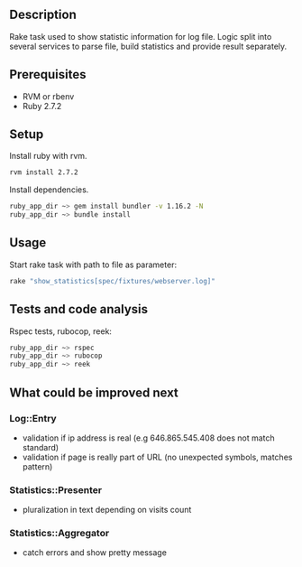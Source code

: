 
## Description

Rake task used to show statistic information for log file.
Logic split into several services to parse file, build statistics and provide result separately.

## Prerequisites

- RVM or rbenv
- Ruby 2.7.2

## Setup

Install ruby with rvm.

```bash
rvm install 2.7.2
```

Install dependencies.

```bash
ruby_app_dir ~> gem install bundler -v 1.16.2 -N
ruby_app_dir ~> bundle install
```

## Usage

Start rake task with path to file as parameter:

```bash
rake "show_statistics[spec/fixtures/webserver.log]"

```

## Tests and code analysis

Rspec tests, rubocop, reek:

```bash
ruby_app_dir ~> rspec
ruby_app_dir ~> rubocop
ruby_app_dir ~> reek

```

## What could be improved next

### Log::Entry
- validation if ip address is real (e.g 646.865.545.408 does not match standard)
- validation if page is really part of URL (no unexpected symbols, matches pattern)

### Statistics::Presenter
- pluralization in text depending on visits count

### Statistics::Aggregator
- catch errors and show pretty message
